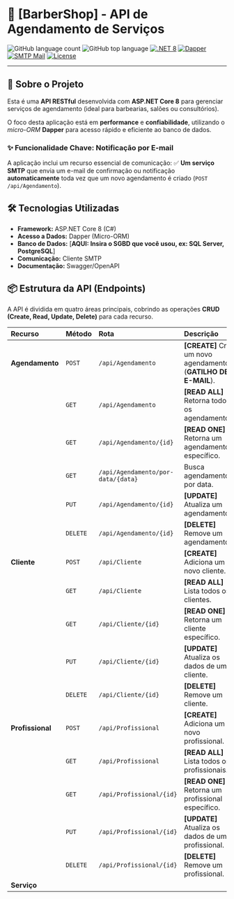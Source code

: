 # 📅 [BarberShop] - API de Agendamento de Serviços

![GitHub language count](https://img.shields.io/github/languages/count/PatrickIago/ShoppingCart.API)
![GitHub top language](https://img.shields.io/github/languages/top/PatrickIago/ShoppingCart.API)
[![.NET 8](https://img.shields.io/badge/.NET-8-512BD4?logo=dotnet)](https://dotnet.microsoft.com/en-us/download/dotnet/8.0)
[![Dapper](https://img.shields.io/badge/Dapper-ORM-F7A100)](https://dapper-tutorial.net/)
[![SMTP Mail](https://img.shields.io/badge/Email_Service-SMTP-D14836?logo=gmail)](https://en.wikipedia.org/wiki/Simple_Mail_Transfer_Protocol)
[![License](https://img.shields.io/badge/License-MIT-blue.svg)](LICENSE)

---

## 🎯 Sobre o Projeto

Esta é uma **API RESTful** desenvolvida com **ASP.NET Core 8** para gerenciar serviços de agendamento (ideal para barbearias, salões ou consultórios).

O foco desta aplicação está em **performance** e **confiabilidade**, utilizando o *micro-ORM* **Dapper** para acesso rápido e eficiente ao banco de dados.

### ✨ Funcionalidade Chave: Notificação por E-mail

A aplicação inclui um recurso essencial de comunicação:
✅  **Um serviço SMTP** que envia um e-mail de confirmação ou notificação **automaticamente** toda vez que um novo agendamento é criado (`POST /api/Agendamento`).

## 🛠️ Tecnologias Utilizadas

* **Framework:** ASP.NET Core 8 (C#)
* **Acesso a Dados:** Dapper (Micro-ORM)
* **Banco de Dados:** [**AQUI: Insira o SGBD que você usou, ex: SQL Server, PostgreSQL**]
* **Comunicação:** Cliente SMTP
* **Documentação:** Swagger/OpenAPI

## 📦 Estrutura da API (Endpoints)

A API é dividida em quatro áreas principais, cobrindo as operações **CRUD (Create, Read, Update, Delete)** para cada recurso.

| Recurso | Método | Rota | Descrição |
| :--- | :--- | :--- | :--- |
| **Agendamento** | `POST` | `/api/Agendamento` | **[CREATE]** Cria um novo agendamento (**GATILHO DE E-MAIL**). |
| | `GET` | `/api/Agendamento` | **[READ ALL]** Retorna todos os agendamentos. |
| | `GET` | `/api/Agendamento/{id}` | **[READ ONE]** Retorna um agendamento específico. |
| | `GET` | `/api/Agendamento/por-data/{data}` | Busca agendamentos por data. |
| | `PUT` | `/api/Agendamento/{id}` | **[UPDATE]** Atualiza um agendamento. |
| | `DELETE` | `/api/Agendamento/{id}` | **[DELETE]** Remove um agendamento. |
| **Cliente** | `POST` | `/api/Cliente` | **[CREATE]** Adiciona um novo cliente. |
| | `GET` | `/api/Cliente` | **[READ ALL]** Lista todos os clientes. |
| | `GET` | `/api/Cliente/{id}` | **[READ ONE]** Retorna um cliente específico. |
| | `PUT` | `/api/Cliente/{id}` | **[UPDATE]** Atualiza os dados de um cliente. |
| | `DELETE` | `/api/Cliente/{id}` | **[DELETE]** Remove um cliente. |
| **Profissional** | `POST` | `/api/Profissional` | **[CREATE]** Adiciona um novo profissional. |
| | `GET` | `/api/Profissional` | **[READ ALL]** Lista todos os profissionais. |
| | `GET` | `/api/Profissional/{id}` | **[READ ONE]** Retorna um profissional específico. |
| | `PUT` | `/api/Profissional/{id}` | **[UPDATE]** Atualiza os dados de um profissional. |
| | `DELETE` | `/api/Profissional/{id}` | **[DELETE]** Remove um profissional. |
| **Serviço** |

